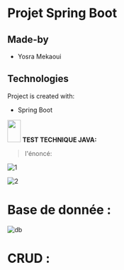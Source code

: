 # Projet Spring Boot
 ## Made-by
* Yosra Mekaoui

	
## Technologies
Project is created with:
* Spring Boot
<img src="https://raw.githubusercontent.com/iampavangandhi/iampavangandhi/master/gifs/Hi.gif" width="30px" height="50px">
  <strong> TEST TECHNIQUE JAVA:</strong> 


>l'énoncé:

![1](https://user-images.githubusercontent.com/61566287/204065668-4da457c0-eb1a-4879-9b83-1dbfac2ce8c6.PNG)

![2](https://user-images.githubusercontent.com/61566287/204065670-96e24e2a-c5f6-41e1-b05f-7d433a5f5b98.PNG)
# Base de donnée :
![db](https://user-images.githubusercontent.com/61566287/204068790-446c02d0-fd81-4193-bc17-ad0496d9fd1d.PNG)


# CRUD :

